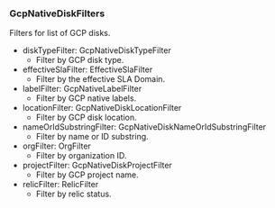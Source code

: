 ### GcpNativeDiskFilters
Filters for list of GCP disks.

- diskTypeFilter: GcpNativeDiskTypeFilter
  - Filter by GCP disk type.
- effectiveSlaFilter: EffectiveSlaFilter
  - Filter by the effective SLA Domain.
- labelFilter: GcpNativeLabelFilter
  - Filter by GCP native labels.
- locationFilter: GcpNativeDiskLocationFilter
  - Filter by GCP disk location.
- nameOrIdSubstringFilter: GcpNativeDiskNameOrIdSubstringFilter
  - Filter by name or ID substring.
- orgFilter: OrgFilter
  - Filter by organization ID.
- projectFilter: GcpNativeDiskProjectFilter
  - Filter by GCP project name.
- relicFilter: RelicFilter
  - Filter by relic status.

